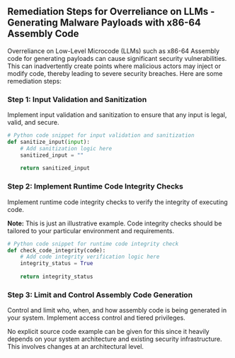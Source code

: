 

## Remediation Steps for Overreliance on LLMs - Generating Malware Payloads with x86-64 Assembly Code

Overreliance on Low-Level Microcode (LLMs) such as x86-64 Assembly code for generating payloads can cause significant security vulnerabilities. This can inadvertently create points where malicious actors may inject or modify code, thereby leading to severe security breaches. Here are some remediation steps:

### Step 1: Input Validation and Sanitization

Implement input validation and sanitization to ensure that any input is legal, valid, and secure.

```python
# Python code snippet for input validation and sanitization
def sanitize_input(input):
    # Add sanitization logic here
    sanitized_input = ""
    
    return sanitized_input
```

### Step 2: Implement Runtime Code Integrity Checks

Implement runtime code integrity checks to verify the integrity of executing code. 

**Note:** This is just an illustrative example. Code integrity checks should be tailored to your particular environment and requirements.

```python
# Python code snippet for runtime code integrity check
def check_code_integrity(code):
    # Add code integrity verification logic here
    integrity_status = True
    
    return integrity_status
```

### Step 3: Limit and Control Assembly Code Generation

Control and limit who, when, and how assembly code is being generated in your system. Implement access control and tiered privileges.

No explicit source code example can be given for this since it heavily depends on your system architecture and existing security infrastructure. This involves changes at an architectural level.